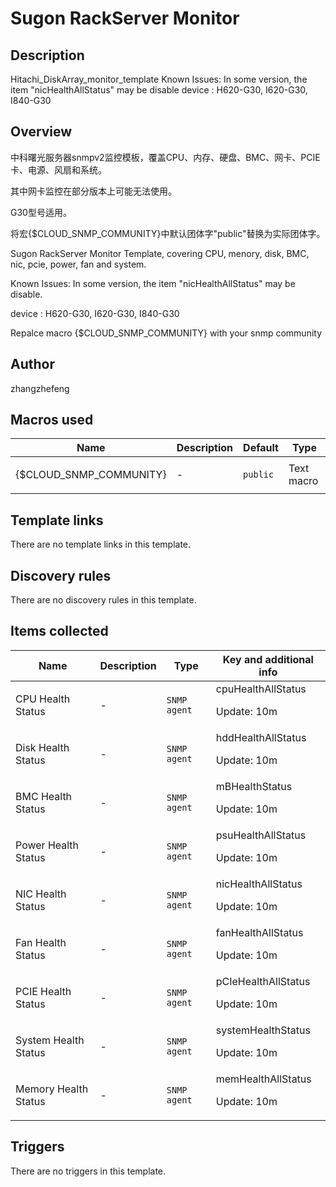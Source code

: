 # Sugon RackServer Monitor

## Description

Hitachi_DiskArray_monitor_template Known Issues: In some version, the item "nicHealthAllStatus" may be disable device : H620-G30, I620-G30, I840-G30

## Overview

中科曙光服务器snmpv2监控模板，覆盖CPU、内存、硬盘、BMC、网卡、PCIE卡、电源、风扇和系统。


其中网卡监控在部分版本上可能无法使用。


G30型号适用。


将宏{$CLOUD\_SNMP\_COMMUNITY}中默认团体字"public"替换为实际团体字。


Sugon RackServer Monitor Template, covering CPU, menory, disk, BMC, nic, pcie, power, fan and system.


Known Issues: In some version, the item "nicHealthAllStatus" may be disable.


device : H620-G30, I620-G30, I840-G30


Repalce macro {$CLOUD\_SNMP\_COMMUNITY} with your snmp community



## Author

zhangzhefeng

## Macros used

|Name|Description|Default|Type|
|----|-----------|-------|----|
|{$CLOUD_SNMP_COMMUNITY}|<p>-</p>|`public`|Text macro|


## Template links

There are no template links in this template.

## Discovery rules

There are no discovery rules in this template.

## Items collected

|Name|Description|Type|Key and additional info|
|----|-----------|----|----|
|CPU Health Status|<p>-</p>|`SNMP agent`|cpuHealthAllStatus<p>Update: 10m</p>|
|Disk Health Status|<p>-</p>|`SNMP agent`|hddHealthAllStatus<p>Update: 10m</p>|
|BMC Health Status|<p>-</p>|`SNMP agent`|mBHealthStatus<p>Update: 10m</p>|
|Power Health Status|<p>-</p>|`SNMP agent`|psuHealthAllStatus<p>Update: 10m</p>|
|NIC Health Status|<p>-</p>|`SNMP agent`|nicHealthAllStatus<p>Update: 10m</p>|
|Fan Health Status|<p>-</p>|`SNMP agent`|fanHealthAllStatus<p>Update: 10m</p>|
|PCIE Health Status|<p>-</p>|`SNMP agent`|pCIeHealthAllStatus<p>Update: 10m</p>|
|System Health Status|<p>-</p>|`SNMP agent`|systemHealthStatus<p>Update: 10m</p>|
|Memory Health Status|<p>-</p>|`SNMP agent`|memHealthAllStatus<p>Update: 10m</p>|


## Triggers

There are no triggers in this template.

